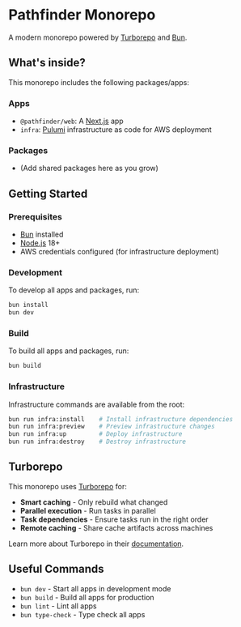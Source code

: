 # Pathfinder Monorepo

A modern monorepo powered by [Turborepo](https://turbo.build) and [Bun](https://bun.sh).

## What's inside?

This monorepo includes the following packages/apps:

### Apps

- `@pathfinder/web`: A [Next.js](https://nextjs.org/) app
- `infra`: [Pulumi](https://pulumi.com/) infrastructure as code for AWS deployment

### Packages

- (Add shared packages here as you grow)

## Getting Started

### Prerequisites

- [Bun](https://bun.sh) installed
- [Node.js](https://nodejs.org/) 18+
- AWS credentials configured (for infrastructure deployment)

### Development

To develop all apps and packages, run:

```bash
bun install
bun dev
```

### Build

To build all apps and packages, run:

```bash
bun build
```

### Infrastructure

Infrastructure commands are available from the root:

```bash
bun run infra:install    # Install infrastructure dependencies
bun run infra:preview    # Preview infrastructure changes
bun run infra:up         # Deploy infrastructure
bun run infra:destroy    # Destroy infrastructure
```

## Turborepo

This monorepo uses [Turborepo](https://turbo.build) for:

- **Smart caching** - Only rebuild what changed
- **Parallel execution** - Run tasks in parallel
- **Task dependencies** - Ensure tasks run in the right order
- **Remote caching** - Share cache artifacts across machines

Learn more about Turborepo in their [documentation](https://turbo.build/repo/docs).

## Useful Commands

- `bun dev` - Start all apps in development mode
- `bun build` - Build all apps for production
- `bun lint` - Lint all apps
- `bun type-check` - Type check all apps
